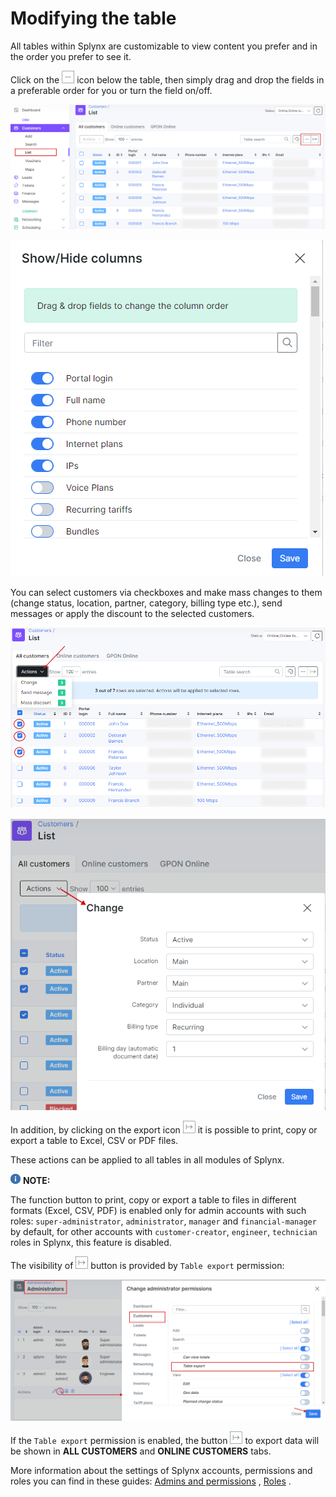 Modifying the table
==========


All tables within Splynx are customizable to view content you prefer and in the order you prefer to see it.

Click on the <icon class="image-icon">![...](more.png)</icon> icon below the table, then simply drag and drop the fields in a preferable order for you or turn the field on/off.

![Table view](table_view.png)

![Show column](show_column.png)

You can select customers via checkboxes and make mass changes to them (change status, location, partner, category, billing type etc.), send messages or apply the discount to the selected customers.

![Select customers](customer_multi_choice.png)

![Select customers](customer_multi_choice1.png)

In addition, by clicking on the export icon <icon class="image-icon">![Export table](export_table.png)</icon> it is possible to print, copy or export a table to Excel, CSV or PDF files.

These actions can be applied to all tables in all modules of Splynx.

<icon class="image-icon">![image](information.png)</icon> **NOTE:**

The function button to print, copy or export a table to files in different formats (Excel, CSV, PDF) is enabled only for admin accounts with such roles: `super-administrator`, `administrator`, `manager` and `financial-manager` by default, for other accounts with `customer-creator`, `engineer`, `technician` roles in Splynx, this feature is disabled.

The visibility of <icon class="image-icon">![Export table](export_table.png)</icon> button is provided by `Table export` permission:

![](table_export_permission.png)

If the `Table export` permission is enabled, the button <icon class="image-icon">![Export table](export_table.png)</icon> to export data will be shown in **ALL CUSTOMERS** and **ONLINE CUSTOMERS** tabs.

More information about the settings of Splynx accounts, permissions and roles you can find in these guides: [Admins and permissions](administration/main/admins_and_permissions/admins_and_permissions.md) , [Roles](administration/main/roles/roles.md) .
